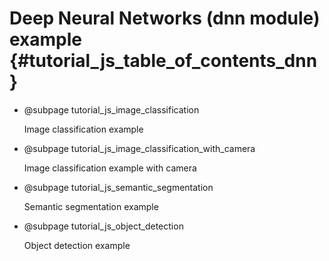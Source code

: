 Deep Neural Networks (dnn module) example {#tutorial_js_table_of_contents_dnn}
============

-   @subpage tutorial_js_image_classification

    Image classification example

-   @subpage tutorial_js_image_classification_with_camera

    Image classification example with camera

-   @subpage tutorial_js_semantic_segmentation

    Semantic segmentation example

-   @subpage tutorial_js_object_detection

    Object detection example
